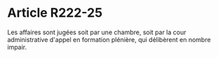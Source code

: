 # Article R222-25

Les affaires sont jugées soit par une chambre, soit par la cour administrative d'appel en formation plénière, qui délibèrent en nombre impair.
